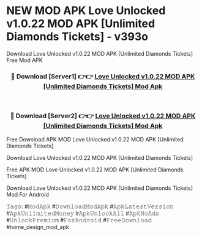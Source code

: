 # NEW MOD APK Love Unlocked v1.0.22 MOD APK [Unlimited Diamonds Tickets] - v393o
Download Love Unlocked v1.0.22 MOD APK [Unlimited Diamonds Tickets] Free Mod APK

<div align="center">
<h3>🔴 Download [Server1] 👉👉 <a href="https://apk-comot.site?title=Love_Unlocked_v1.0.22_MOD_APK_[Unlimited_Diamonds_Tickets]">Love Unlocked v1.0.22 MOD APK [Unlimited Diamonds Tickets] Mod Apk</a></h3><br>

<h3>🔴 Download [Server2] 👉👉 <a href="https://apk-comot.site?title=Love_Unlocked_v1.0.22_MOD_APK_[Unlimited_Diamonds_Tickets]">Love Unlocked v1.0.22 MOD APK [Unlimited Diamonds Tickets] Mod Apk</a></h3>
</div>


Free Download APK MOD Love Unlocked v1.0.22 MOD APK [Unlimited Diamonds Tickets]

Download Love Unlocked v1.0.22 MOD APK [Unlimited Diamonds Tickets] 

Free APK MOD Love Unlocked v1.0.22 MOD APK [Unlimited Diamonds Tickets] 

Download Love Unlocked v1.0.22 MOD APK [Unlimited Diamonds Tickets] Mod For Android

𝚃𝚊𝚐𝚜: #𝙼𝚘𝚍𝙰𝚙𝚔 #𝙳𝚘𝚠𝚗𝚕𝚘𝚊𝚍𝙼𝚘𝚍𝙰𝚙𝚔 #𝙰𝚙𝚔𝙻𝚊𝚝𝚎𝚜𝚝𝚅𝚎𝚛𝚜𝚒𝚘𝚗 #𝙰𝚙𝚔𝚄𝚗𝚕𝚒𝚖𝚒𝚝𝚎𝚍𝙼𝚘𝚗𝚎𝚢 #𝙰𝚙𝚔𝚄𝚗𝚕𝚘𝚌𝚔𝙰𝚕𝚕 #𝙰𝚙𝚔𝙽𝚘𝙰𝚍𝚜 #𝚄𝚗𝚕𝚘𝚌𝚔𝙿𝚛𝚎𝚖𝚒𝚞𝚖 #𝙵𝚘𝚛𝙰𝚗𝚍𝚛𝚘𝚒𝚍 #𝙵𝚛𝚎𝚎𝙳𝚘𝚠𝚗𝚕𝚘𝚊𝚍 #home_design_mod_apk
